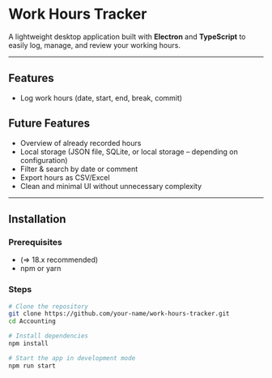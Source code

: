 # Work Hours Tracker

A lightweight desktop application built with **Electron** and **TypeScript** to easily log, manage, and review your working hours.  

---

## Features

- Log work hours (date, start, end, break, commit)

## Future Features
- Overview of already recorded hours
- Local storage (JSON file, SQLite, or local storage – depending on configuration)
- Filter & search by date or comment
- Export hours as CSV/Excel
- Clean and minimal UI without unnecessary complexity

---

## Installation

### Prerequisites
- (=> 18.x recommended)
- npm or yarn

### Steps

```bash
# Clone the repository
git clone https://github.com/your-name/work-hours-tracker.git
cd Accounting

# Install dependencies
npm install

# Start the app in development mode
npm run start
